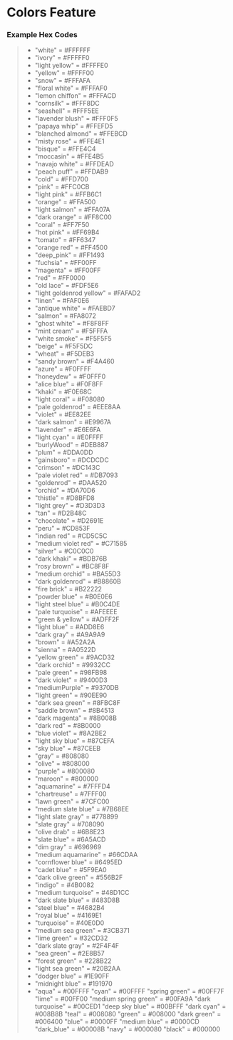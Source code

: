 # Colors Feature 
### Example Hex Codes 

> - "white" = #FFFFFF
> - "ivory" = #FFFFF0
> - "light yellow" = #FFFFE0
> - "yellow" = #FFFF00
> - "snow" = #FFFAFA  
> - "floral white" = #FFFAF0
> - "lemon chiffon" = #FFFACD
> - "cornsilk" = #FFF8DC
> - "seashell" = #FFF5EE
> - "lavender blush" = #FFF0F5
> - "papaya whip" = #FFEFD5
> - "blanched almond" = #FFEBCD
> - "misty rose" = #FFE4E1
> - "bisque" = #FFE4C4
> - "moccasin" = #FFE4B5
> - "navajo white" = #FFDEAD
> - "peach puff" = #FFDAB9
> - "cold" = #FFD700
> - "pink" = #FFC0CB
> - "light pink" = #FFB6C1
> - "orange" = #FFA500
> - "light salmon" = #FFA07A
> - "dark orange" = #FF8C00
> - "coral" = #FF7F50
> - "hot pink" = #FF69B4
> - "tomato" = #FF6347
> - "orange red" = #FF4500
> - "deep_pink" = #FF1493
> - "fuchsia" = #FF00FF
> - "magenta" = #FF00FF
> - "red" = #FF0000
> - "old lace" = #FDF5E6
> - "light goldenrod yellow" = #FAFAD2
> - "linen" = #FAF0E6
> - "antique white" = #FAEBD7
> - "salmon" = #FA8072
> - "ghost white" = #F8F8FF
> - "mint cream" = #F5FFFA
> - "white smoke" = #F5F5F5
> - "beige" = #F5F5DC
> - "wheat" = #F5DEB3
> - "sandy brown" = #F4A460
> - "azure" = #F0FFFF
> - "honeydew" = #F0FFF0
> - "alice blue" = #F0F8FF
> - "khaki" = #F0E68C
> - "light coral" = #F08080
> - "pale goldenrod" = #EEE8AA
> - "violet" = #EE82EE
> - "dark salmon" = #E9967A
> - "lavender" = #E6E6FA
> - "light cyan" = #E0FFFF
> - "burlyWood" = #DEB887
> - "plum" = #DDA0DD
> - "gainsboro" = #DCDCDC
> - "crimson" = #DC143C
> - "pale violet red" = #DB7093 
> - "goldenrod" = #DAA520      
> - "orchid" = #DA70D6      
> - "thistle" = #D8BFD8  
> - "light grey" = #D3D3D3  
> - "tan" = #D2B48C
> - "chocolate" = #D2691E       
> - "peru" = #CD853F
> - "indian red" = #CD5C5C
> - "medium violet red" = #C71585
> - "silver" = #C0C0C0
> - "dark khaki" = #BDB76B
> - "rosy brown" = #BC8F8F
> - "medium orchid" = #BA55D3
> - "dark goldenrod" = #B8860B
> - "fire brick" = #B22222
> - "powder blue" = #B0E0E6
> - "light steel blue" = #B0C4DE
> - "pale turquoise" = #AFEEEE
> - "green & yellow" = #ADFF2F
> - "light blue" = #ADD8E6
> - "dark gray" = #A9A9A9
> - "brown" = #A52A2A
> - "sienna" = #A0522D
> - "yellow green" = #9ACD32
> - "dark orchid" = #9932CC
> - "pale green" = #98FB98
> - "dark violet" = #9400D3
> - "mediumPurple" = #9370DB
> - "light green" = #90EE90
> - "dark sea green" = #8FBC8F
> - "saddle brown" = #8B4513
> - "dark magenta" = #8B008B
> - "dark red" = #8B0000
> - "blue violet" = #8A2BE2
> - "light sky blue" = #87CEFA
> - "sky blue" = #87CEEB
> - "gray" = #808080
> - "olive" = #808000
> - "purple" = #800080
> - "maroon" = #800000
> - "aquamarine" = #7FFFD4
> - "chartreuse" = #7FFF00
> - "lawn green" = #7CFC00
> - "medium slate blue" = #7B68EE
> - "light slate gray" = #778899
> - "slate gray" = #708090
> - "olive drab" = #6B8E23
> - "slate blue" = #6A5ACD
> - "dim gray" = #696969
> - "medium aquamarine" = #66CDAA
> - "cornflower blue" = #6495ED
> - "cadet blue" = #5F9EA0
> - "dark olive green" = #556B2F
> - "indigo" = #4B0082
> - "medium turquoise" = #48D1CC
> - "dark slate blue" = #483D8B
> - "steel blue" = #4682B4
> - "royal blue" = #4169E1
> - "turquoise" = #40E0D0
> - "medium sea green" = #3CB371
> - "lime green" = #32CD32
> - "dark slate gray" = #2F4F4F
> - "sea green" = #2E8B57
> - "forest green" = #228B22
> - "light sea green" = #20B2AA
> - "dodger blue" = #1E90FF
> - "midnight blue" = #191970
> - "aqua" = #00FFFF
> "cyan" = #00FFFF
> "spring green" = #00FF7F
> "lime" = #00FF00
> "medium spring green" = #00FA9A
> "dark turquoise" = #00CED1
> "deep sky blue" = #00BFFF
> "dark cyan" = #008B8B
> "teal" = #008080
> "green" = #008000
> "dark green" = #006400
> "blue" = #0000FF
> "medium blue" = #0000CD
> "dark_blue" = #00008B
> "navy" = #000080
> "black" = #000000
